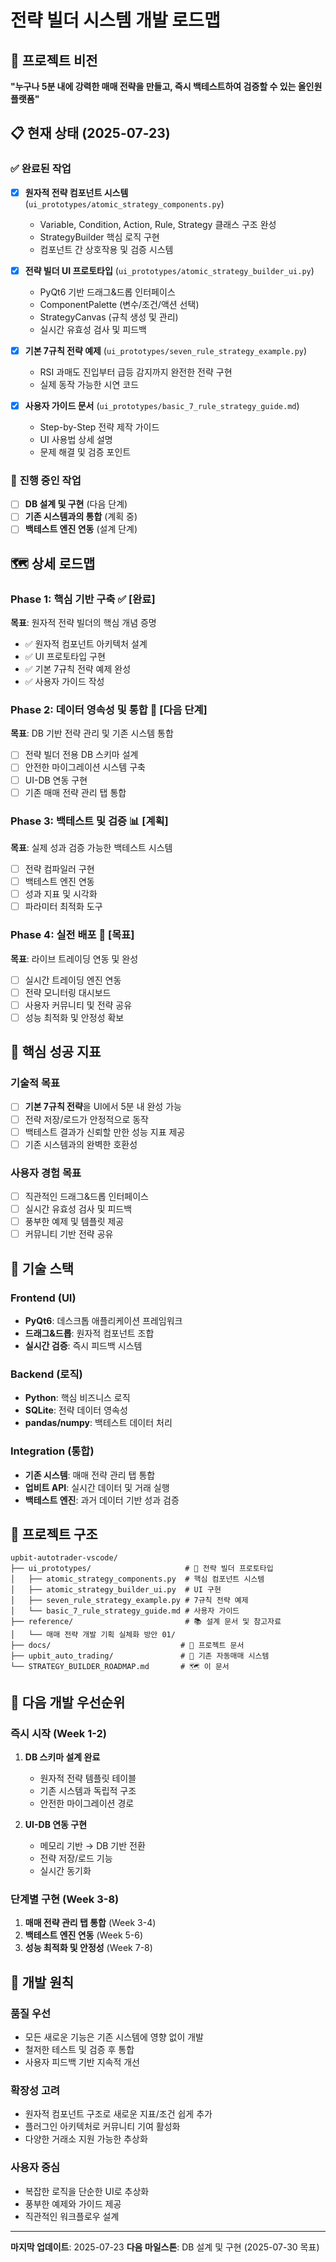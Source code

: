 # 전략 빌더 시스템 개발 로드맵

## 🎯 **프로젝트 비전**
**"누구나 5분 내에 강력한 매매 전략을 만들고, 즉시 백테스트하여 검증할 수 있는 올인원 플랫폼"**

## 📋 **현재 상태 (2025-07-23)**

### ✅ **완료된 작업**
- [x] **원자적 전략 컴포넌트 시스템** (`ui_prototypes/atomic_strategy_components.py`)
  - Variable, Condition, Action, Rule, Strategy 클래스 구조 완성
  - StrategyBuilder 핵심 로직 구현
  - 컴포넌트 간 상호작용 및 검증 시스템

- [x] **전략 빌더 UI 프로토타입** (`ui_prototypes/atomic_strategy_builder_ui.py`)
  - PyQt6 기반 드래그&드롭 인터페이스
  - ComponentPalette (변수/조건/액션 선택)
  - StrategyCanvas (규칙 생성 및 관리)
  - 실시간 유효성 검사 및 피드백

- [x] **기본 7규칙 전략 예제** (`ui_prototypes/seven_rule_strategy_example.py`)
  - RSI 과매도 진입부터 급등 감지까지 완전한 전략 구현
  - 실제 동작 가능한 시연 코드

- [x] **사용자 가이드 문서** (`ui_prototypes/basic_7_rule_strategy_guide.md`)
  - Step-by-Step 전략 제작 가이드
  - UI 사용법 상세 설명
  - 문제 해결 및 검증 포인트

### 🚧 **진행 중인 작업**
- [ ] **DB 설계 및 구현** (다음 단계)
- [ ] **기존 시스템과의 통합** (계획 중)
- [ ] **백테스트 엔진 연동** (설계 단계)

## 🗺️ **상세 로드맵**

### **Phase 1: 핵심 기반 구축** ✅ **[완료]**
**목표**: 원자적 전략 빌더의 핵심 개념 증명
- ✅ 원자적 컴포넌트 아키텍처 설계
- ✅ UI 프로토타입 구현
- ✅ 기본 7규칙 전략 예제 완성
- ✅ 사용자 가이드 작성

### **Phase 2: 데이터 영속성 및 통합** 🔄 **[다음 단계]**
**목표**: DB 기반 전략 관리 및 기존 시스템 통합
- [ ] 전략 빌더 전용 DB 스키마 설계
- [ ] 안전한 마이그레이션 시스템 구축
- [ ] UI-DB 연동 구현
- [ ] 기존 매매 전략 관리 탭 통합

### **Phase 3: 백테스트 및 검증** 📊 **[계획]**
**목표**: 실제 성과 검증 가능한 백테스트 시스템
- [ ] 전략 컴파일러 구현
- [ ] 백테스트 엔진 연동
- [ ] 성과 지표 및 시각화
- [ ] 파라미터 최적화 도구

### **Phase 4: 실전 배포** 🚀 **[목표]**
**목표**: 라이브 트레이딩 연동 및 완성
- [ ] 실시간 트레이딩 엔진 연동
- [ ] 전략 모니터링 대시보드
- [ ] 사용자 커뮤니티 및 전략 공유
- [ ] 성능 최적화 및 안정성 확보

## 🎯 **핵심 성공 지표**

### **기술적 목표**
- [ ] **기본 7규칙 전략**을 UI에서 5분 내 완성 가능
- [ ] 전략 저장/로드가 안정적으로 동작
- [ ] 백테스트 결과가 신뢰할 만한 성능 지표 제공
- [ ] 기존 시스템과의 완벽한 호환성

### **사용자 경험 목표**
- [ ] 직관적인 드래그&드롭 인터페이스
- [ ] 실시간 유효성 검사 및 피드백
- [ ] 풍부한 예제 및 템플릿 제공
- [ ] 커뮤니티 기반 전략 공유

## 🔧 **기술 스택**

### **Frontend (UI)**
- **PyQt6**: 데스크톱 애플리케이션 프레임워크
- **드래그&드롭**: 원자적 컴포넌트 조합
- **실시간 검증**: 즉시 피드백 시스템

### **Backend (로직)**
- **Python**: 핵심 비즈니스 로직
- **SQLite**: 전략 데이터 영속성
- **pandas/numpy**: 백테스트 데이터 처리

### **Integration (통합)**
- **기존 시스템**: 매매 전략 관리 탭 통합
- **업비트 API**: 실시간 데이터 및 거래 실행
- **백테스트 엔진**: 과거 데이터 기반 성과 검증

## 📁 **프로젝트 구조**

```
upbit-autotrader-vscode/
├── ui_prototypes/                     # 🎨 전략 빌더 프로토타입
│   ├── atomic_strategy_components.py  # 핵심 컴포넌트 시스템
│   ├── atomic_strategy_builder_ui.py  # UI 구현
│   ├── seven_rule_strategy_example.py # 7규칙 전략 예제
│   └── basic_7_rule_strategy_guide.md # 사용자 가이드
├── reference/                         # 📚 설계 문서 및 참고자료
│   └── 매매 전략 개발 기획 실체화 방안 01/
├── docs/                             # 📖 프로젝트 문서
├── upbit_auto_trading/               # 🤖 기존 자동매매 시스템
└── STRATEGY_BUILDER_ROADMAP.md       # 🗺️ 이 문서
```

## 🚀 **다음 개발 우선순위**

### **즉시 시작 (Week 1-2)**
1. **DB 스키마 설계 완료**
   - 원자적 전략 템플릿 테이블
   - 기존 시스템과 독립적 구조
   - 안전한 마이그레이션 경로

2. **UI-DB 연동 구현**
   - 메모리 기반 → DB 기반 전환
   - 전략 저장/로드 기능
   - 실시간 동기화

### **단계별 구현 (Week 3-8)**
1. **매매 전략 관리 탭 통합** (Week 3-4)
2. **백테스트 엔진 연동** (Week 5-6)
3. **성능 최적화 및 안정성** (Week 7-8)

## 📝 **개발 원칙**

### **품질 우선**
- 모든 새로운 기능은 기존 시스템에 영향 없이 개발
- 철저한 테스트 및 검증 후 통합
- 사용자 피드백 기반 지속적 개선

### **확장성 고려**
- 원자적 컴포넌트 구조로 새로운 지표/조건 쉽게 추가
- 플러그인 아키텍처로 커뮤니티 기여 활성화
- 다양한 거래소 지원 가능한 추상화

### **사용자 중심**
- 복잡한 로직을 단순한 UI로 추상화
- 풍부한 예제와 가이드 제공
- 직관적인 워크플로우 설계

---

**마지막 업데이트**: 2025-07-23
**다음 마일스톤**: DB 설계 및 구현 (2025-07-30 목표)
